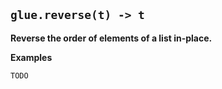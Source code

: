 ## `glue.reverse(t) -> t` ##

**Reverse the order of elements of a list in-place.**

**Examples**

```
TODO
```